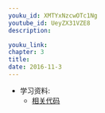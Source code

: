 ```yaml
---
youku_id: XMTYxNzcwOTc1Ng
youtube_id: UeyZX31VZE8
description: 

youku_link: 
chapter: 3
title: 
date: 2016-11-3
---
```

* 学习资料:
  * [相关代码]()
  
